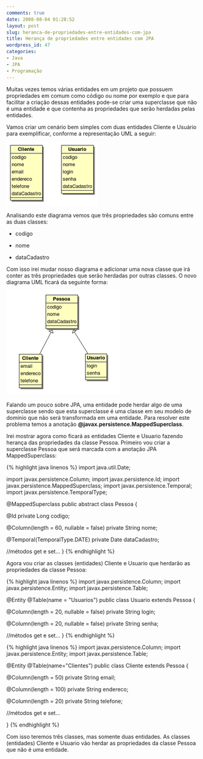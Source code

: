 ```yaml
---
comments: true
date: 2008-08-04 01:28:52
layout: post
slug: heranca-de-propriedades-entre-entidades-com-jpa
title: Herança de propriedades entre entidades com JPA
wordpress_id: 47
categories:
- Java
- JPA
- Programação
---
```


Muitas vezes temos várias entidades em um projeto que possuem propriedades em comum como código ou nome por exemplo e que para facilitar a criação dessas entidades pode-se criar uma superclasse que não é uma entidade e que contenha as propriedades que serão herdadas pelas entidades.

Vamos criar um cenário bem simples com duas entidades Cliente e Usuário para exemplificar, conforme a representação UML a seguir:

![](/images/2008/08/classes1.jpg)

Analisando este diagrama vemos que três propriedades são comuns entre as duas classes:



	
  * codigo

	
  * nome

	
  * dataCadastro


Com isso irei mudar nosso diagrama e adicionar uma nova classe que irá conter as três propriedades que serão herdadas por outras classes. O novo diagrama UML ficará da seguinte forma:

![](/images/2008/08/classe2.jpg)

Falando um pouco sobre JPA, uma entidade pode herdar algo de uma superclasse sendo que esta superclasse é uma classe em seu modelo de domínio que não será transformada em uma entidade. Para resolver este problema temos a anotação **@javax.persistence.MappedSuperclass**.

<!-- more -->

Irei mostrar agora como ficará as entidades Cliente e Usuario fazendo herança das propriedades da classe Pessoa. Primeiro vou criar a superclasse Pessoa que será marcada com a anotação JPA MappedSuperclass:

{% highlight java linenos %}
import java.util.Date;

import javax.persistence.Column;
import javax.persistence.Id;
import javax.persistence.MappedSuperclass;
import javax.persistence.Temporal;
import javax.persistence.TemporalType;

@MappedSuperclass
public abstract class Pessoa {

@Id
private Long codigo;

@Column(length = 60, nullable = false)
private String nome;

@Temporal(TemporalType.DATE)
private Date dataCadastro;

//métodos get e set...
}
{% endhighlight %}

Agora vou criar as classes (entidades) Cliente e Usuario que herdarão as propriedades da classe Pessoa:

{% highlight java linenos %}
import javax.persistence.Column;
import javax.persistence.Entity;
import javax.persistence.Table;

@Entity
@Table(name = "Usuarios")
public class Usuario extends Pessoa {

@Column(length = 20, nullable = false)
private String login;

@Column(length = 20, nullable = false)
private String senha;

//métodos get e set...
}
{% endhighlight %}

{% highlight java linenos %}
import javax.persistence.Column;
import javax.persistence.Entity;
import javax.persistence.Table;

@Entity
@Table(name="Clientes")
public class Cliente extends Pessoa {

@Column(length = 50)
private String email;

@Column(length = 100)
private String endereco;

@Column(length = 20)
private String telefone;

//métodos get e set...

}
{% endhighlight %}

Com isso teremos três classes, mas somente duas entidades. As classes (entidades) Cliente e Usuario vão herdar as propriedades da classe Pessoa que não é uma entidade.

